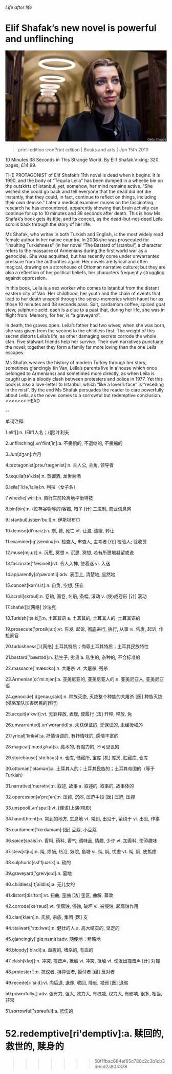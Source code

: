 ###### Life after life

# Elif Shafak’s new novel is powerful and unflinching 

![image](images/20190615_BKP005_0.jpg) 

> print-edition iconPrint edition | Books and arts | Jun 15th 2019 

10 Minutes 38 Seconds in This Strange World. By Elif Shafak.Viking; 320 pages; £14.99. 

THE PROTAGONIST of Elif Shafak’s 11th novel is dead when it begins. It is 1990, and the body of “Tequila Leila” has been dumped in a wheelie bin on the outskirts of Istanbul; yet, somehow, her mind remains active. “She wished she could go back and tell everyone that the dead did not die instantly, that they could, in fact, continue to reflect on things, including their own demise.” Later a medical examiner muses on the fascinating research he has encountered, apparently showing that brain activity can continue for up to 10 minutes and 38 seconds after death. This is how Ms Shafak’s book gets its title, and its conceit, as the dead-but-not-dead Leila scrolls back through the story of her life. 

Ms Shafak, who writes in both Turkish and English, is the most widely read female author in her native country. In 2006 she was prosecuted for “insulting Turkishness” (in her novel “The Bastard of Istanbul”, a character refers to the massacre of Armenians during the first world war as a genocide). She was acquitted, but has recently come under unwarranted pressure from the authorities again. Her novels are lyrical and often magical, drawing on a storehouse of Ottoman narrative culture; but they are also a reflection of her political beliefs, her characters frequently struggling against oppression. 

In this book, Leila is a sex worker who comes to Istanbul from the distant eastern city of Van. Her childhood, her youth and the chain of events that lead to her death unspool through the sense-memories which haunt her as those 10 minutes and 38 seconds pass. Salt, cardamom coffee, spiced goat stew, sulphuric acid: each is a clue to a past that, during her life, she was in flight from. Memory, for her, is “a graveyard”. 

In death, the graves open. Leila’s father had two wives; when she was born, she was given from the second to the childless first. The weight of this secret distorts Leila’s life, as other damaging secrets corrode the whole clan. Five stalwart friends help her survive. Their own narratives punctuate the novel; together they form a family far more loving than the one Leila escapes. 

Ms Shafak weaves the history of modern Turkey through her story, sometimes glancingly (in Van, Leila’s parents live in a house which once belonged to Armenians) and sometimes more directly, as when Leila is caught up in a bloody clash between protesters and police in 1977. Yet this book is also a love-letter to Istanbul, which “like a lover’s face” is “receding in the mist”. By the end Ms Shafak persuades the reader to care powerfully about Leila, as the novel comes to a sorrowful but redemptive conclusion. 
<<<<<<< HEAD

-- 

 单词注释:

1.elif[]:n. (Elif)人名；(俄)叶利夫 

2.unflinching[.ʌn'flintʃiŋ]:a. 不畏惧的, 不退缩的, 不畏缩的 

3.Jun[dʒʌn]:六月 

4.protagonist[prәu'tægәnist]:n. 主人公, 主角, 领导者 

5.tequila[tә'ki:lә]:n. 蒸馏酒, 龙舌兰酒 

6.leila['li:lә,'lailә]:n. 利拉（女子名） 

7.wheelie[ˈwi:li]:n. 自行车前轮离地平衡特技 

8.bin[bin]:n. (贮存谷物等的)容器, 箱子 [计] 二进制, 商业信息网 

9.Istanbul[.istæn'bu:l]:n. 伊斯坦布尔 

10.demise[di'maiz]:n. 崩, 薨, 死亡 vt. 让渡, 遗赠, 转让 

11.examiner[ig'zæminә]:n. 检查人, 审查人, 主考者 [化] 检验人; 验收员 

12.muse[mju:z]:n. 沉思, 冥想 v. 沉思, 冥想, 若有所思地凝望或说 

13.fascinate['fæsineit]:vt. 令人入神, 使着迷 vi. 入迷 

14.apparently[ә'pærәntli]:adv. 表面上, 清楚地, 显然地 

15.conceit[kәn'si:t]:n. 自负, 空想, 狂妄 

16.scroll[skrәul]:n. 卷轴, 画卷, 名册, 条幅, 滚动 v. (使)成卷形 [计] 滚动 

17.shafak[]:[网络] 沙法克 

18.Turkish['tә:kiʃ]:n. 土耳其语 a. 土耳其的, 土耳其人的, 土耳其语的 

19.prosecute['prɒsikju:t]:vt. 告发, 起诉, 彻底进行, 执行, 从事 vi. 告发, 起诉, 作检察官 

20.turkishness[]:[网络] 土耳其特质；侮辱土耳其特质；土耳其民族特性 

21.bastard['bæstәd]:n. 私生子, 劣货 a. 私生的, 杂种的, 不合标准的 

22.massacre['mæsәkә]:n. 大屠杀 vt. 大屠杀, 残杀 

23.Armenian[ɑ:'mi:njәn]:a. 亚美尼亚的, 亚美尼亚人的 n. 亚美尼亚人, 亚美尼亚语 

24.genocide['dʒenәu,said]:n. 种族灭绝, 灭绝整个种族的大屠杀 [医] 种族灭绝(侵略军队加害居民的罪行) 

25.acquit[ә'kwit]:vt. 无罪释放, 表现, 使履行 [法] 开释, 释放, 免 

26.unwarranted[.ʌn'wɒrәntid]:a. 未获保证的, 无保证的, 未经授权的 

27.lyrical['lirikәl]:a. 抒情诗调的, 有抒情味的, 感情丰富的 

28.magical['mædʒikәl]:a. 魔术的, 有魔力的, 不可思议的 

29.storehouse['stɒ:haus]:n. 仓库, 储藏所, 宝库 [机] 库房, 贮藏库, 仓库 

30.ottoman['ɔtәmәn]:a. 土耳其人的；土耳其民族的；土耳其帝国的（等于Turkish） 

31.narrative['nærәtiv]:n. 叙述, 故事 a. 叙述的, 叙事的, 故事体的 

32.oppression[ә'preʃәn]:n. 压抑, 沉闷, 压迫手段 [医] 压迫, 压抑 

33.unspool[,ʌn'spu:l]:vt. [俚语]上演(电影) 

34.haunt[hɒ:nt]:n. 常到的地方, 生息地 vt. 常到, 出没于, 萦绕于 vi. 出没, 作祟 

35.cardamom['kɑ:dәmәm]:[医] 豆蔻, 小豆蔻 

36.spice[spais]:n. 香料, 药料, 香气, 调味品, 情趣, 少许 vt. 加香料, 使添趣味 

37.stew[stju:]:n. 炖, 烦恼, 热浴, 妓院, 鱼塘 vi. 炖, 焖, 忧虑 vt. 炖, 焖, 使焦虑 

38.sulphuric[sʌl'fjuәrik]:a. 硫的 

39.graveyard['greivjɑ:d]:n. 墓地 

40.childless['tʃaildlis]:a. 无儿女的 

41.distort[dis'tɒ:t]:vt. 扭曲, 歪曲 [法] 歪区, 曲解, 纂改 

42.corrode[kә'rәud]:vt. 使腐蚀, 侵蚀, 破坏 vi. 被侵蚀, 起腐蚀作用 

43.clan[klæn]:n. 氏族, 宗族, 集团 [医] 支 

44.stalwart['stɒ:lwәt]:n. 健壮的人 a. 高大结实的, 坚定的 

45.glancingly['ɡlɑːnsɪŋlɪ]:adv. 随便地；粗略地 

46.bloody['blʌdi]:a. 血腥的, 嗜杀的, 有血的 

47.clash[klæʃ]:n. 冲突, 撞击声, 抵触 vi. 冲突, 抵触 vt. 使发出撞击声 [计] 对撞 

48.protester[]:n. 抗议者, 持异议者, 拒付者 [经] 反对者 

49.recede[ri'si:d]:vi. 向后退, 退却, 收回, 降低, 减弱 [医] 退缩 

50.powerfully[]:adv. 强有力, 强大, 效力大, 有权威, 权力大, 有影响, 很多, 相当, 非常 

51.sorrowful['sɒrәuful]:a. 悲伤的 

52.redemptive[ri'demptiv]:a. 赎回的, 救世的, 赎身的 
=======
>>>>>>> 50f1fbac684ef65c788c2c3b1cb359dd2a904378

